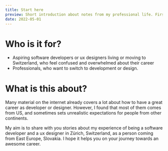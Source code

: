 ```yaml
---
title: Start here
preview: Short introduction about notes from my professional life. First, I want to give you a bit of background, so you can decide whether it is for you or not.
date: 2022-05-01
---
```


# Who is it for?

- Aspiring software developers or ux designers living or moving to Switzerland, who feel confused and overwhelmed about their career
- Professionals, who want to switch to development or design.

# What is this about?

Many material on the internet already covers a lot about how to have a great career as developer or designer. However, I found that most of them comes from US, and sometimes sets unrealistic expectations for people from other continents.

My aim is to share with you stories about my experience of being a software developer and a ux designer in Zürich, Switzerland, as a person coming from East Europe, Slovakia. I hope it helps you on your journey towards an awesome career.

